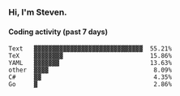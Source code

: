 ### Hi, I'm Steven.

#### Coding activity (past 7 days)
```
Text   ▓▓▓▓▓▓▓▓▓▓▓▓▓▓▓▓▓▓▓▓▓▓▓▓▓▓▓▓▓▓  55.21%
TeX    ▓▓▓▓▓▓▓▓                        15.86%
YAML   ▓▓▓▓▓▓▓                         13.63%
other  ▓▓▓▓                             8.09%
C#     ▓▓                               4.35%
Go     ▓                                2.86%
```
